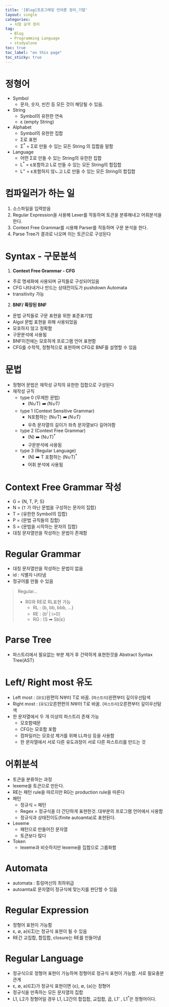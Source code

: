 ```yaml
---
title: '[Blog]프로그래밍 언어론 정리_기말'
layout: single
categories:
  - 시험 요약 정리
tag:
  - Blog
  - Programming Language
  - studyalone
toc: true
toc_label: "on this page"
toc_sticky: true
---
```


# 정형어
- Symbol
  - 문자, 숫자, 빈칸 등 모든 것이 해당될 수 있음.
- String
  - Symbol의 유한한 연속
  - ε (empty String)
- Alphabet
  - Symbol의 유한한 집합
  - Σ로 표현
  - Σ<sup>*</sup> = Σ로 만들 수 있는 모든 String 의 집합을 말함
- Language
  - 어떤 Σ로 만들 수 있는 String의 유한한 집합
  - L<sup>*</sup> = ε포함하고 L로 만들 수 있는 모든 String의 합집합
  - L<sup>+</sup> = ε포함하지 않ㄴ고 L로 만들 수 있는 모든 String의 합집합
# 컴파일러가 하는 일
1. 소스파일을 입력받음
2. Regular Expression을 사용해 Lexer를 작동하며 토큰을 분류해내고 어휘분석을 한다.
3. Context Free Grammar를 시용해 Parser를 작동하며 구문 분석을 한다.
4. Parse Tree가 결과로 나오며 이는 토큰으로 구성된다

# Syntax - 구문분석
1. __Context Free Grammar - CFG__
- 주로 명세화에 사용되며 규칙들로 구성되어있음
- CFG 나타내거나 만드는 상태전이도가 pushdown Automata
- transitivity 가능

2. __BNF/ 확장된 BNF__
- 문법 규칙들로 구문 표현을 위한 표준표기법
- Algol 문법 표현을 위해 사용되었음
- 모호하지 않고 정확함
- 구문분석에 사용됨
- BNF이전에는 모호하게 프로그램 언어 표현함
- CFG를 수학적, 정형적으로 표현하며 CFG로 BNF를 설명할 수 있음

# 문법
- 정형어 문법은 재작성 규칙의 유한한 집합으로 구성된다
- 재작성 규칙
  - type 0 (무제한 문법)
    - (N∪T)<sup>*</sup> ➡️ (N∪T)<sup>*</sup>
  - type 1 (Context Sensitive Grammar)
    - N포함하는 (N∪T)<sup>*</sup> ➡️ (N∪T)<sup>*</sup>
    - 우측 문자열의 길이가 좌측 문자열보다 길어야함
  - type 2 (Context Free Grammar)
    - (N) ➡️ (N∪T)<sup>*</sup>
    - 구문분석에 사용됨
  - type 3 (Regular Language)
    - (N) ➡️ T 포함하는 (N∪T)<sup>*</sup>
    - 어휘 분석에 사용됨
# Context Free Grammar 작성
- G = {N, T, P, S}
- N = {`T` 가 아닌 문법을 구성하는 문자의 집합}
- T = {유한한 Symbol의 집합}
- P = {문법 규칙들의 집합}
- S = {문법을 시작하는 문자의 집합}
- 대칭 문자열만을 작성하는 문법이 존재함

# Regular Grammar
- 대칭 문자열만을 작성하는 문법이 없음
- id : 식별자 나타냄
- 정규어를 만들 수 있음
> Regular...
> - RG와 RE로 RL표현 가능
>   - RL : {b, bb, bbb, ...}
>   - RE : {b<sup>i</sup> | i>0}
>   - RG : {S ➡ Sb|ε}

# Parse Tree
- 파스트리에서 필요없는 부분 제거 후 간략하게 표현한것을 Abstract Syntax Tree(AST)

# Left/ Right most 유도
- Left most : (`유도`)왼편의 N부터 T로 바꿈. (`파스트리`)왼편부터 깊이우선탐색
- Right most : (`유도`)오른편편의 N부터 T로 바꿈. (`파스트리`)오른편부터 깊이우선탐색
- 한 문자열에서 두 개 이상의 파스트리 존재 가능
  - 모호함때문
  - CFG는 모호함 포함
  - 컴파일러는 모호성 제거를 위해 LL파싱 등을 사용함
  - 한 문자열에서 서로 다른 유도과정이 서로 다른 파스트리를 만드는 것

# 어휘분석
- 토큰을 분류하는 과정
- lexeme을 토큰으로 만든다.
- RE는 패턴 rule을 따르지만 RG는 production rule을 따른다
- 패턴
  - 정규식 = 패턴
  - Regex = 정규식을 더 간단하게 표현한것. 대부분의 프로그램 언어에서 사용함
  - 정규식과 상태전이도(finite autoamta)로 표현된다.
- Lexeme
  - 패턴으로 만들어진 문자열
  - 토큰보다 많다
- Token
  - lexeme과 비슷하지만 lexeme을 집합으로 그룹화함

# Automata
- automata : 튜링머신의 최하위급
- autoamta로 문자열이 정규식에 맞는지를 판단할 수 있음

# Regular Expression
- 정형어 표현이 가능함
- ε, ∅, a(∈Σ)는 정규식 표현이 될 수 있음
- RE간 교집합, 합집합, closure는 RE를 만들어냄

# Regular Language
- 정규식으로 정형어 표현이 가능하며 정형어로 정규식 표현이 가능함. 서로 필요충분관계
- ε, ∅, a(∈Σ)가 정규식 표현이면 {ε}, ∅, {a}는 정형어
- 정규식을 만족하는 모든 문자열의 집합
- L1, L2가 정형어일 경우 L1, L2간의 합집합, 교집합, 곱, L1' , L1<sup>*</sup>은 정형어이다.

